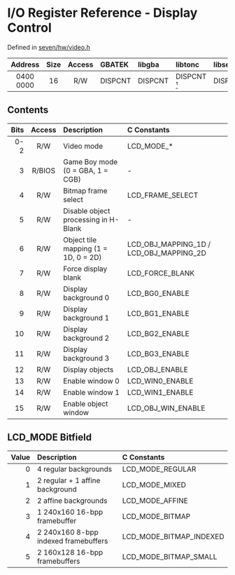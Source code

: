 # I/O Register Reference - Display Control

Defined in [seven/hw/video.h](../../include/seven/hw/video.h)

Address     | Size | Access | GBATEK  | libgba  | libtonc     | libseven
:----------:|:----:|:------:|:--------|:--------|:------------|:--------
 0400 0000  | 16   | R/W    | DISPCNT | DISPCNT | DISPCNT [¹] | DISPCNT

## Contents

Bits | Access | Description                          | C Constants
----:|:------:|:-------------------------------------|:-----------
 0-2 | R/W    | Video mode                           | LCD_MODE_\*
 3   | R/BIOS | Game Boy mode (0 = GBA, 1 = CGB)     | -
 4   | R/W    | Bitmap frame select                  | LCD_FRAME_SELECT
 5   | R/W    | Disable object processing in H-Blank | -
 6   | R/W    | Object tile mapping (1 = 1D, 0 = 2D) | LCD_OBJ_MAPPING_1D / LCD_OBJ_MAPPING_2D
 7   | R/W    | Force display blank                  | LCD_FORCE_BLANK
 8   | R/W    | Display background 0                 | LCD_BG0_ENABLE
 9   | R/W    | Display background 1                 | LCD_BG1_ENABLE
10   | R/W    | Display background 2                 | LCD_BG2_ENABLE
11   | R/W    | Display background 3                 | LCD_BG3_ENABLE
12   | R/W    | Display objects                      | LCD_OBJ_ENABLE
13   | R/W    | Enable window 0                      | LCD_WIN0_ENABLE
14   | R/W    | Enable window 1                      | LCD_WIN1_ENABLE
15   | R/W    | Enable object window                 | LCD_OBJ_WIN_ENABLE

## LCD_MODE Bitfield

Value | Description                          | C Constants
-----:|:-------------------------------------|:-----------
0     | 4 regular backgrounds                | LCD_MODE_REGULAR
1     | 2 regular + 1 affine background      | LCD_MODE_MIXED
2     | 2 affine backgrounds                 | LCD_MODE_AFFINE
3     | 1 240x160 16-bpp framebuffer         | LCD_MODE_BITMAP
4     | 2 240x160 8-bpp indexed framebuffers | LCD_MODE_BITMAP_INDEXED
5     | 2 160x128 16-bpp framebuffers        | LCD_MODE_BITMAP_SMALL

[¹]: ../registers.md#errata
